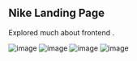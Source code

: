 ## Nike Landing Page

Explored much about frontend .

![image](https://github.com/user-attachments/assets/54a7ac4c-f308-4e62-8e16-80bf75fefbb9)
![image](https://github.com/user-attachments/assets/f6ccb207-28e9-4ca1-b660-d9ea4056cd8d)
![image](https://github.com/user-attachments/assets/c7e6d6dd-25ff-4a0a-9a8e-fdba57bd9cb9)
![image](https://github.com/user-attachments/assets/177ef091-9bbe-47ce-a9e2-f920a40e3005)



